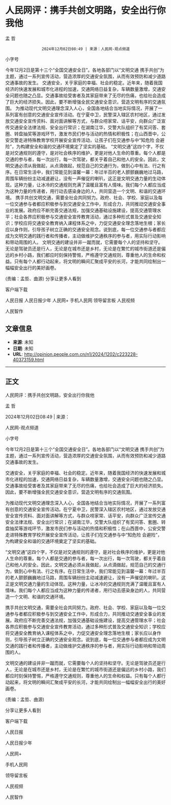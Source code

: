 # 人民网评：携手共创文明路，安全出行你我他

孟 哲


					2024年12月02日08:49 | 来源：人民网-观点频道


小字号





今年12月2日是第十三个“全国交通安全日”。各地各部门以“文明交通 携手共创”为主题，通过一系列宣传活动，营造浓厚的交通安全氛围，从而有效预防和减少道路交通事故的发生。
交通安全，关乎家庭的幸福、社会的稳定。近年来，随着我国经济的快速发展和城市化进程的加速，交通网络日益复杂，车辆数量激增，交通安全问题也随之凸显。交通事故给受害者及其家庭带来了无尽的伤痛，也给社会造成了巨大的经济损失。因此，要不断增强全民交通安全意识，营造文明有序的交通氛围。
为推动现代文明交通理念深入人心，全国各地结合当地实际情况，开展了一系列富有创意的交通安全宣传活动。在宁夏中卫，民警深入辖区农村地区，通过发放交通安全宣传资料、面对面讲解等方式，与群众唠家常、话平安，向群众广泛宣传交通安全法律法规、安全出行常识；在湖南江华，交警大队组织了有奖问答、套圈、转盘抽奖等游戏环节，激发市民们参与活动的热情和积极性；在山西晋中，公安交警走进特殊教育学校开展安全宣传活动，让孩子们在交通参与中“知危险 会避险”，为构建安全和谐的交通环境奠定了坚实的基础。
“文明交通”这四个字，不仅是对交通规则的遵守，是对社会秩序的维护，更是对他人生命的尊重。每个人都是交通的参与者，每一次出行，每一次驾驶，都关乎着自己和他人的安全。因此，文明交通必须从我做起，从点滴做起，规范自己的交通行为，做到心中有法、行之有序。在日常生活中，我们常能见到温馨一幕：年过半百的老人颤颤巍巍地过马路，周围车辆纷纷主动减速避让，没有一声催促的喇叭，这正是文明交通力量的生动体现。这种力量，让冰冷的交通规则充满了温暖且富有人情味。我们每个人都应当成为这种力量的传递者，用行动去感染身边的人，共同营造一个文明、和谐的交通环境。
携手共创文明交通，需要全社会共同努力。政府、社会、学校、家庭以及每一位交通参与者都应积极参与到交通安全工作中，形成合力，共同推动交通安全事业的发展。政府应不断完善交通法规，加强交通基础设施建设，提高交通管理水平；社会各界应积极参与交通安全宣传教育活动，通过多种形式普及交通安全知识；学校应将交通安全教育纳入课程体系之中，力促交通安全理念落地生根；家长应以身作则，引导孩子树立正确的交通安全观念。说到底，每一位交通参与者都应成为文明交通的践行者和传播者，主动做维护交通秩序的参与者，用实际行动影响和带动周围的人。
文明交通的建设并非一蹴而就，它需要每个人的坚持和坚守。无论是驾驶员还是行人，无论是在城市还是乡村，无论是在繁忙的城市街道还是偏远的乡村小路，我们都应时刻保持警惕，严格遵守交通规则，尊重他人的生命和权益。只有每个人都行动起来，将文明的瞬间汇聚成平安的长河，才能共同绘制出一幅幅安全出行的美好画卷。

(责编：孟哲、曲源)
分享让更多人看到  


客户端下载

人民日报
人民日报少年
人民网+
手机人民网
领导留言板
人民视频

人民智作

## 文章信息

- **来源**: 未知
- **日期**: 未知
- **URL**: http://opinion.people.com.cn/n1/2024/1202/c223228-40373159.html

---

## 正文

人民网评：携手共创文明路，安全出行你我他

孟 哲

2024年12月02日08:49 | 来源：

人民网-观点频道

小字号

今年12月2日是第十三个“全国交通安全日”。各地各部门以“文明交通 携手共创”为主题，通过一系列宣传活动，营造浓厚的交通安全氛围，从而有效预防和减少道路交通事故的发生。

交通安全，关乎家庭的幸福、社会的稳定。近年来，随着我国经济的快速发展和城市化进程的加速，交通网络日益复杂，车辆数量激增，交通安全问题也随之凸显。交通事故给受害者及其家庭带来了无尽的伤痛，也给社会造成了巨大的经济损失。因此，要不断增强全民交通安全意识，营造文明有序的交通氛围。

为推动现代文明交通理念深入人心，全国各地结合当地实际情况，开展了一系列富有创意的交通安全宣传活动。在宁夏中卫，民警深入辖区农村地区，通过发放交通安全宣传资料、面对面讲解等方式，与群众唠家常、话平安，向群众广泛宣传交通安全法律法规、安全出行常识；在湖南江华，交警大队组织了有奖问答、套圈、转盘抽奖等游戏环节，激发市民们参与活动的热情和积极性；在山西晋中，公安交警走进特殊教育学校开展安全宣传活动，让孩子们在交通参与中“知危险 会避险”，为构建安全和谐的交通环境奠定了坚实的基础。

“文明交通”这四个字，不仅是对交通规则的遵守，是对社会秩序的维护，更是对他人生命的尊重。每个人都是交通的参与者，每一次出行，每一次驾驶，都关乎着自己和他人的安全。因此，文明交通必须从我做起，从点滴做起，规范自己的交通行为，做到心中有法、行之有序。在日常生活中，我们常能见到温馨一幕：年过半百的老人颤颤巍巍地过马路，周围车辆纷纷主动减速避让，没有一声催促的喇叭，这正是文明交通力量的生动体现。这种力量，让冰冷的交通规则充满了温暖且富有人情味。我们每个人都应当成为这种力量的传递者，用行动去感染身边的人，共同营造一个文明、和谐的交通环境。

携手共创文明交通，需要全社会共同努力。政府、社会、学校、家庭以及每一位交通参与者都应积极参与到交通安全工作中，形成合力，共同推动交通安全事业的发展。政府应不断完善交通法规，加强交通基础设施建设，提高交通管理水平；社会各界应积极参与交通安全宣传教育活动，通过多种形式普及交通安全知识；学校应将交通安全教育纳入课程体系之中，力促交通安全理念落地生根；家长应以身作则，引导孩子树立正确的交通安全观念。说到底，每一位交通参与者都应成为文明交通的践行者和传播者，主动做维护交通秩序的参与者，用实际行动影响和带动周围的人。

文明交通的建设并非一蹴而就，它需要每个人的坚持和坚守。无论是驾驶员还是行人，无论是在城市还是乡村，无论是在繁忙的城市街道还是偏远的乡村小路，我们都应时刻保持警惕，严格遵守交通规则，尊重他人的生命和权益。只有每个人都行动起来，将文明的瞬间汇聚成平安的长河，才能共同绘制出一幅幅安全出行的美好画卷。

(责编：孟哲、曲源)

分享让更多人看到

客户端下载

人民日报

人民日报少年

人民网+

手机人民网

领导留言板

人民视频

人民智作

